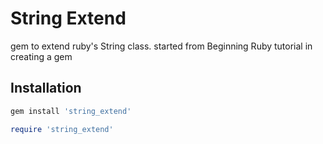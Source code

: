 # String Extend  

gem to extend ruby's String class. started from Beginning Ruby tutorial in creating a gem  

## Installation  

```ruby
gem install 'string_extend'
```

```ruby
require 'string_extend'
```